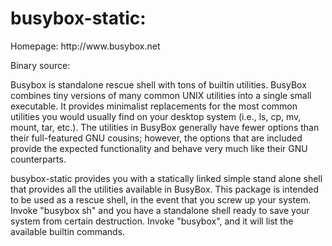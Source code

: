 # busybox-static:
<p>Homepage: http://www.busybox.net</p>
<p>Binary source: <href="http://ports.ubuntu.com/ubuntu-ports/pool/main/b/busybox/busybox-initramfs_1.30.1-7ubuntu3_arm64.deb" ubuntu-ports></p>
<p>
 Busybox is standalone rescue shell with tons of builtin utilities.
 BusyBox combines tiny versions of many common UNIX utilities into a single
 small executable. It provides minimalist replacements for the most common
 utilities you would usually find on your desktop system (i.e., ls, cp, mv,
 mount, tar, etc.).  The utilities in BusyBox generally have fewer options than
 their full-featured GNU cousins; however, the options that are included
 provide the expected functionality and behave very much like their GNU
 counterparts.
 </p>
 
 <p>
 busybox-static provides you with a statically linked simple stand alone shell
 that provides all the utilities available in BusyBox. This package is
 intended to be used as a rescue shell, in the event that you screw up your
 system. Invoke "busybox sh" and you have a standalone shell ready to save
 your system from certain destruction. Invoke "busybox", and it will list the
 available builtin commands.
</p>
